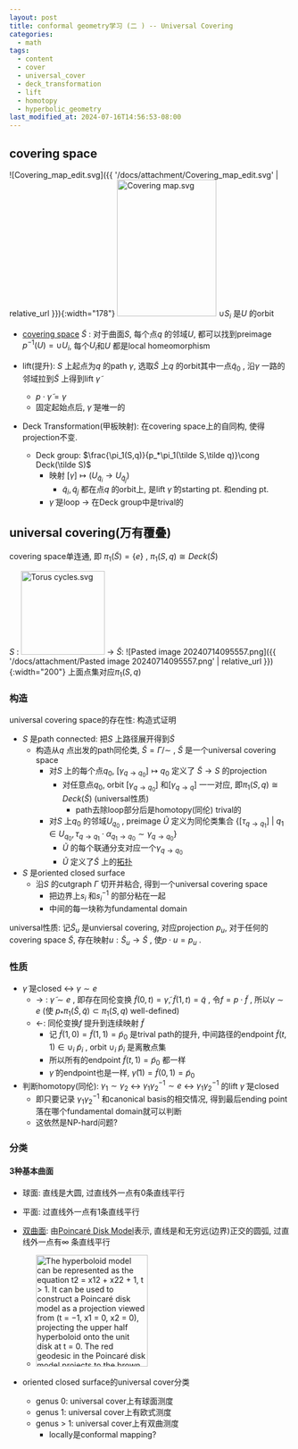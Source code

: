 ```yaml
---
layout: post
title: conformal geometry学习 (二 ) -- Universal Covering
categories:
  - math
tags:
  - content
  - cover
  - universal_cover
  - deck_transformation
  - lift
  - homotopy
  - hyperbolic_geometry
last_modified_at: 2024-07-16T14:56:53-08:00
---
```



## covering space

 ![Covering_map_edit.svg]({{ '/docs/attachment/Covering_map_edit.svg' | relative_url }}){:width="178"} <a href="https://commons.wikimedia.org/wiki/File:Covering_map.svg#/media/File:Covering_map.svg"><img src="https://upload.wikimedia.org/wikipedia/commons/2/24/Covering_map.svg" alt="Covering map.svg" height="245" width="178"></a>  $\cup S_i$ 是$U$ 的orbit

- [covering space](https://en.wikipedia.org/wiki/Covering_space) $\tilde S$ : 对于曲面$S$, 每个点$q$ 的邻域$U$, 都可以找到preimage $p^{-1}(U)=\cup U_i$, 每个$U_i$和$U$ 都是local homeomorphism
- lift(提升):  $S$ 上起点为$q$ 的path $\gamma$, 选取$\tilde S$ 上$q$ 的orbit其中一点$\tilde q_0$ , 沿$\gamma$ 一路的邻域拉到$\tilde S$ 上得到lift $\tilde \gamma$ 
	- $p\cdot\tilde \gamma =\gamma$ 
	- 固定起始点后, $\tilde \gamma$ 是唯一的

- Deck Transformation(甲板映射): 在covering space上的自同构, 使得projection不变.
	- Deck group: $\frac{\pi_1(S,q)}{p_*\pi_1(\tilde S,\tilde q)}\cong Deck(\tilde S)$ 
		- 映射 $[\gamma]\mapsto(U_{\tilde q_i}\rightarrow U_{\tilde q_j})$   
			- $\tilde q_i,\tilde q_j$ 都在点$q$ 的orbit上, 是lift $\tilde \gamma$ 的starting pt. 和ending pt. 
		- $\tilde \gamma$ 是loop -> 在Deck group中是trival的

## universal covering(万有覆叠)

 covering space单连通, 即 $\pi_1(\tilde S)=\lbrace e\rbrace$ , $\pi_1(S,q)\cong Deck(\tilde S)$  


$S$ : <a href="https://commons.wikimedia.org/wiki/File:Torus_cycles.svg#/media/File:Torus_cycles.svg"><img src="https://upload.wikimedia.org/wikipedia/commons/8/81/Torus_cycles.svg" alt="Torus cycles.svg" width="150"  ></a>                         $\rightarrow$ $\tilde S$: ![Pasted image 20240714095557.png]({{ '/docs/attachment/Pasted image 20240714095557.png' | relative_url }}){:width="200"} 上面点集对应$\pi_1(S,q)$ 

### 构造

universal covering space的存在性: 构造式证明

- $S$ 是path connected: 把$S$ 上路径展开得到$\tilde S$ 
	- 构造从$q$ 点出发的path同伦类, $\tilde S = \Gamma/\sim$ , $\tilde S$ 是一个universal covering space
		- 对$S$ 上的每个点$q_0$,  $[\gamma_{q\rightarrow q_0}]\mapsto q_0$   定义了 $\tilde S\rightarrow S$ 的projection
			- 对任意点$q_0$, orbit $[\gamma_{q\rightarrow q_0}]$ 和$[\gamma_{q\rightarrow q}]$ 一一对应, 即$\pi_1(S,q)\cong Deck(\tilde S)$  (universal性质)
				- path去除loop部分后是homotopy(同伦) trival的
		- 对$S$ 上$q_0$ 的邻域$U_{q_0}$ , preimage $\tilde U$ 定义为同伦类集合 $\lbrace[\tau_{q\rightarrow q_1}]\ \vert\ q_1\in U_{q_0}, \tau_{q\rightarrow q_1}\cdot\alpha_{q_1\rightarrow q_0}\sim \gamma_{q\rightarrow q_0}\rbrace$ 
			- $\tilde U$ 的每个联通分支对应一个$\gamma_{q\rightarrow q_0}$ 
			- $\tilde U$ 定义了$\tilde S$ 上的[拓扑](https://en.wikipedia.org/wiki/Topological_space) 
- $S$ 是oriented closed surface
	- 沿$S$ 的cutgraph $\Gamma$ 切开并粘合, 得到一个universal covering space
		- 把边界上$s_i$ 和$s_i^{-1}$ 的部分粘在一起
		- 中间的每一块称为fundamental domain

universal性质: 记$\tilde S_u$ 是unviersal covering, 对应projection $p_u$, 对于任何的covering space $\tilde S$, 存在映射$u: \tilde S_u \rightarrow \tilde S$ , 使$p\cdot u=p_u$ .

### 性质

- $\tilde \gamma$ 是closed <-> $\gamma \sim e$ 
	- -> : $\tilde \gamma \sim e$ , 即存在同伦变换 $\tilde f(0,t)=\tilde \gamma$, $\tilde f(1,t)=\tilde q$ , 令$f=p\cdot \tilde f$ , 所以$\gamma\sim e$  (使 $p_*\pi_1(\tilde S, \tilde q)\subset \pi_1(S,q)$ well-defined)
	- <-: 同伦变换$f$ 提升到连续映射 $\tilde f$ 
		- 记 $\tilde f(1,0)=\tilde f(1,1)=\tilde p_0$ 是trival path的提升, 中间路径的endpoint $\tilde f(t,1)\in \cup_i\ \tilde p_i$  , orbit $\cup_i\ \tilde p_i$ 是离散点集
		- 所以所有的endpoint $\tilde f(t,1)=\tilde p_0$ 都一样
		- $\tilde \gamma$ 的endpoint也是一样, $\tilde \gamma(1)=\tilde f(0,1)=\tilde p_0$ 
- 判断homotopy(同伦): $\gamma_1\sim\gamma_2$  <-> $\gamma_1\gamma_2^{-1}\sim e$ <-> $\gamma_1\gamma_2^{-1}$ 的lift $\tilde \gamma$ 是closed
	- 即只要记录 $\gamma_1\gamma_2^{-1}$ 和canonical basis的相交情况, 得到最后ending point落在哪个fundamental domain就可以判断
	- 这依然是NP-hard问题?

### 分类

#### 3种基本曲面

- 球面: 直线是大圆, 过直线外一点有0条直线平行
- 平面: 过直线外一点有1条直线平行
- [双曲面](https://en.wikipedia.org/wiki/Hyperbolic_geometry): 由[Poincaré Disk Model](https://mathworld.wolfram.com/PoincareHyperbolicDisk.html)表示, 直线是和无穷远(边界)正交的圆弧, 过直线外一点有$\infty$ 条直线平行
	- <a href="https://commons.wikimedia.org/wiki/File:HyperboloidProjection.png#/media/File:HyperboloidProjection.png"><img src="https://upload.wikimedia.org/wikipedia/commons/1/1f/HyperboloidProjection.png" alt="The hyperboloid model can be represented as the equation t2 = x12 + x22 + 1, t > 1. It can be used to construct a Poincaré disk model as a projection viewed from (t = −1, x1 = 0, x2 = 0), projecting the upper half hyperboloid onto the unit disk at t = 0. The red geodesic in the Poincaré disk model projects to the brown geodesic on the green hyperboloid." width="200"></a>

- oriented closed surface的universal cover分类
	- genus 0: universal cover上有球面测度
	- genus 1: universal cover上有欧式测度
	- genus > 1: universal cover上有双曲测度
		- locally是conformal mapping? 
